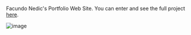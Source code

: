 Facundo Nedic's Portfolio Web Site.
You can enter and see the full project [here](https://facundo-nedic.zeabur.app/).

![image](https://github.com/fnedic/portfolio/assets/107435558/9babf96b-6b04-4c76-995d-2b54d4865428)
